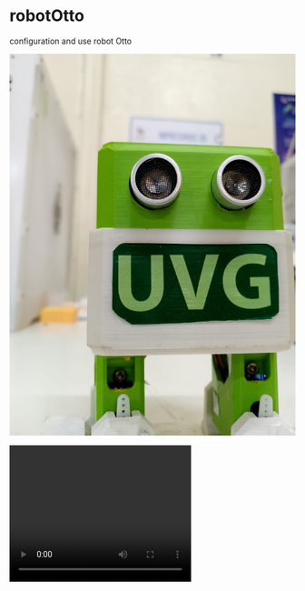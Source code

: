 # robotOtto
configuration and use robot Otto

![](otto.jpg)

<video width="320" height="240" controls>
  <source src="otto_video.mp4" type="video/mp4">
</video>
